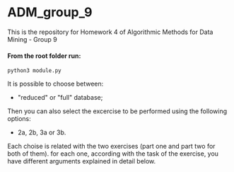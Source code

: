 # ADM_group_9

This is the repository for Homework 4 of Algorithmic Methods for Data Mining - Group 9


#### From the root folder run:

```
python3 module.py
```

It is possible to choose between:


* "reduced" or "full" database; 


Then you can also select the excercise to be performed using the following options:


* 2a, 2b, 3a or 3b.


Each choise is related with the two exercises (part one and part two for both of them). for each one, according with the task of the exercise, you have different arguments explained in detail below.



